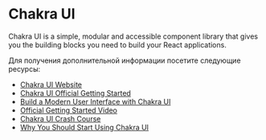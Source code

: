 # Chakra UI

Chakra UI is a simple, modular and accessible component library that gives you the building blocks you need to build your React applications.

Для получения дополнительной информации посетите следующие ресурсы:

- [Chakra UI Website](https://chakra-ui.com/)
- [Chakra UI Official Getting Started](https://chakra-ui.com/docs/getting-started)
- [Build a Modern User Interface with Chakra UI](https://egghead.io/courses/build-a-modern-user-interface-with-chakra-ui-fac68106)
- [Official Getting Started Video](https://youtu.be/wI2vqXsjsIo)
- [Chakra UI Crash Course](https://youtu.be/s-bIsz-NR3c)
- [Why You Should Start Using Chakra UI](https://www.freecodecamp.org/news/why-should-you-start-using-chakraui/)
